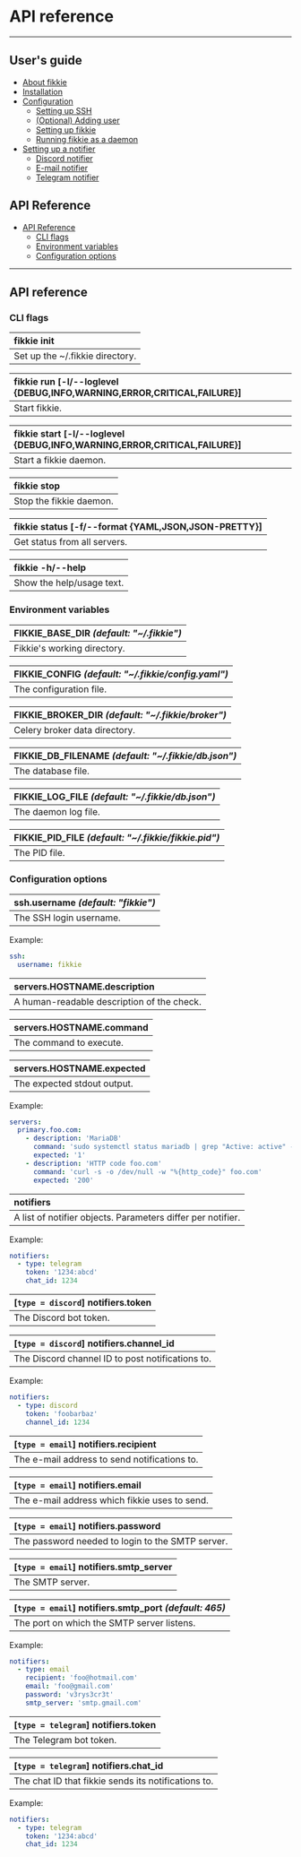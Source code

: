 # API reference

* * *

## User's guide

* [About fikkie](./index)
* [Installation](./installation)
* [Configuration](./configuration)
  * [Setting up SSH](./configuration#setting-up-ssh)
  * [(Optional) Adding user](./configuration#adding-user)
  * [Setting up fikkie](./configuration#setting-up-fikkie)
  * [Running fikkie as a daemon](./configuration#running-fikkie-as-a-daemon)
* [Setting up a notifier](./notifiers)
  * [Discord notifier](./notifiers#discord-notifier)
  * [E-mail notifier](./notifiers#e-mail-notifier)
  * [Telegram notifier](./notifiers#telegram-notifier)


## API Reference

* [API Reference](#)
  * [CLI flags](#cli-flags)
  * [Environment variables](#environment-variables)
  * [Configuration options](#configuration-options)


* * *

## API reference

### CLI flags

| fikkie init                     |
|:--------------------------------|
| Set up the ~/.fikkie directory. |

| fikkie run [-l/--loglevel {DEBUG,INFO,WARNING,ERROR,CRITICAL,FAILURE}] |
|:-----------------------------------------------------------------------|
| Start fikkie.                                                          |

| fikkie start [-l/--loglevel {DEBUG,INFO,WARNING,ERROR,CRITICAL,FAILURE}] |
|:-------------------------------------------------------------------------|
| Start a fikkie daemon.                                                   |

| fikkie stop             |
|:------------------------|
| Stop the fikkie daemon. |

| fikkie status [-f/--format {YAML,JSON,JSON-PRETTY}] |
|:----------------------------------------------------|
| Get status from all servers.                        |

| fikkie -h/--help          |
|:--------------------------|
| Show the help/usage text. |

### Environment variables

| FIKKIE_BASE_DIR *(default: "~/.fikkie")* |
|:-----------------------------------------|
| Fikkie's working directory.              |

| FIKKIE_CONFIG *(default: "~/.fikkie/config.yaml")* |
|:---------------------------------------------------|
| The configuration file.                            |

| FIKKIE_BROKER_DIR *(default: "~/.fikkie/broker")* |
|:--------------------------------------------------|
| Celery broker data directory.                     |

| FIKKIE_DB_FILENAME *(default: "~/.fikkie/db.json")* |
|:----------------------------------------------------|
| The database file.                                  |

| FIKKIE_LOG_FILE *(default: "~/.fikkie/db.json")* |
|:-------------------------------------------------|
| The daemon log file.                             |

| FIKKIE_PID_FILE *(default: "~/.fikkie/fikkie.pid")* |
|:----------------------------------------------------|
| The PID file.                                       |

### Configuration options

| ssh.username *(default: "fikkie")* |
|:-----------------------------------|
| The SSH login username.            |

Example:

```yaml
ssh:
  username: fikkie
```

| servers.HOSTNAME.description               |
|:-------------------------------------------|
| A human-readable description of the check. |

| servers.HOSTNAME.command |
|:-------------------------|
| The command to execute.  |

| servers.HOSTNAME.expected   |
|:----------------------------|
| The expected stdout output. |

Example:

```yaml
servers:
  primary.foo.com:
    - description: 'MariaDB'
      command: 'sudo systemctl status mariadb | grep "Active: active" -c'
      expected: '1'
    - description: 'HTTP code foo.com'
      command: 'curl -s -o /dev/null -w "%{http_code}" foo.com'
      expected: '200'
```

| notifiers                                                   |
|:------------------------------------------------------------|
| A list of notifier objects. Parameters differ per notifier. |

Example:

```yaml
notifiers:
  - type: telegram
    token: '1234:abcd'
    chat_id: 1234
```

| [`type = discord`] notifiers.token |
|:-----------------------------------|
| The Discord bot token.             |

| [`type = discord`] notifiers.channel_id          |
|:-------------------------------------------------|
| The Discord channel ID to post notifications to. |

Example:

```yaml
notifiers:
  - type: discord
    token: 'foobarbaz'
    channel_id: 1234
```

| [`type = email`] notifiers.recipient         |
|:---------------------------------------------|
| The e-mail address to send notifications to. |

| [`type = email`] notifiers.email              |
|:----------------------------------------------|
| The e-mail address which fikkie uses to send. |

| [`type = email`] notifiers.password              |
|:-------------------------------------------------|
| The password needed to login to the SMTP server. |

| [`type = email`] notifiers.smtp_server |
|:---------------------------------------|
| The SMTP server.                       |

| [`type = email`] notifiers.smtp_port *(default: 465)* |
|:------------------------------------------------------|
| The port on which the SMTP server listens.            |

Example:

```yaml
notifiers:
  - type: email
    recipient: 'foo@hotmail.com'
    email: 'foo@gmail.com'
    password: 'v3rys3cr3t'
    smtp_server: 'smtp.gmail.com'
```

| [`type = telegram`] notifiers.token |
|:------------------------------------|
| The Telegram bot token.             |

| [`type = telegram`] notifiers.chat_id               |
|:----------------------------------------------------|
| The chat ID that fikkie sends its notifications to. |

Example:

```yaml
notifiers:
  - type: telegram
    token: '1234:abcd'
    chat_id: 1234
```
